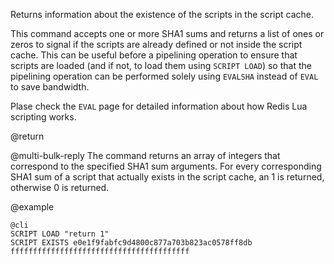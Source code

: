 Returns information about the existence of the scripts in the script cache.

This command accepts one or more SHA1 sums and returns a list of ones or zeros to signal if the scripts are already defined or not inside the script cache.
This can be useful before a pipelining operation to ensure that scripts are loaded (and if not, to load them using `SCRIPT LOAD`) so that the pipelining operation can be performed solely using `EVALSHA` instead of `EVAL` to save bandwidth.

Plase check the `EVAL` page for detailed information about how Redis Lua scripting works.

@return

@multi-bulk-reply
The command returns an array of integers that correspond to the specified SHA1 sum arguments. For every corresponding SHA1 sum of a script that actually exists in the script cache, an 1 is returned, otherwise 0 is returned.

@example

    @cli
    SCRIPT LOAD "return 1"
    SCRIPT EXISTS e0e1f9fabfc9d4800c877a703b823ac0578ff8db ffffffffffffffffffffffffffffffffffffffff
